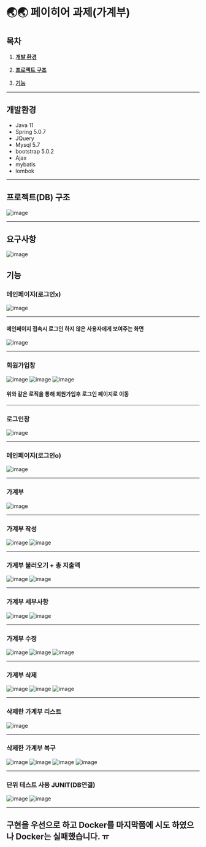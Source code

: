 # 🌏🌏 페이히어 과제(가계부)


<!---->
## 목차

1. [**개발 환경**](#개발-환경)

2. [**프로젝트 구조**](#프로젝트-구조)

3. [**기능**](#기능)

___


## 개발환경 

  - Java 11
  - Spring 5.0.7
  - JQuery
  - Mysql 5.7
  - bootstrap 5.0.2
  - Ajax
  - mybatis
  - lombok
___

## 프로젝트(DB) 구조 
![image](https://user-images.githubusercontent.com/96283110/175437536-4191aa0c-214e-4721-9d4b-8cf8d66545ad.png)
___

## 요구사항
![image](https://user-images.githubusercontent.com/96283110/176577872-eddb0e5f-eb51-41d1-9d23-a1ec976ee616.png)



## 기능
   ### 메인페이지(로그인x)
   ![image](https://user-images.githubusercontent.com/96283110/175440771-104ee0d6-0b1a-42fd-b887-3e49d7acfd48.png)
   ___
   
   #### 메인페이지 접속시 로그인 하지 않은 사용자에게 보여주는 화면
   ![image](https://user-images.githubusercontent.com/96283110/175440846-196267c9-cdad-4a06-9044-52f216ee51fc.png)
   ___
   
   ### 회원가입창
   ![image](https://user-images.githubusercontent.com/96283110/175440953-2f595de3-31f7-4eed-b19c-51a81d624bbd.png)
   ![image](https://user-images.githubusercontent.com/96283110/175441175-b507ac9f-973e-490f-bfeb-1bbfb0d5a619.png)
   ![image](https://user-images.githubusercontent.com/96283110/175441245-07a3e19a-ee74-4ff6-9ab9-bca33c0c1635.png)
  #### 위와 같은 로직을 통해 회원가입후 로그인 페이지로 이동
  ___
   
  
  ### 로그인창
  ![image](https://user-images.githubusercontent.com/96283110/175451740-d9c9936e-25bd-418c-b62b-c8719c4eb128.png)
  ___
  
  ### 메인페이지(로그인o)
  ![image](https://user-images.githubusercontent.com/96283110/175451795-68fdf436-d1f6-4032-b055-44ebd9ebf609.png)
  ___
  
  
  ### 가계부 
  ![image](https://user-images.githubusercontent.com/96283110/175453433-7f7ffc65-14a0-4c5b-9cc4-4202cc8f95fd.png)
  ___
  
  ### 가계부 작성
  ![image](https://user-images.githubusercontent.com/96283110/175453474-450d407a-f033-458a-a154-a6b28e9d879f.png)
  ![image](https://user-images.githubusercontent.com/96283110/175453523-c39b194a-0a7e-43da-874a-2235123955e5.png)
  ___

  ### 가계부 불러오기 + 총 지출액
  ![image](https://user-images.githubusercontent.com/96283110/175454955-70a8f63c-1b07-4a2c-9cc3-2272507e267e.png)
  ![image](https://user-images.githubusercontent.com/96283110/175454411-916f2dee-2485-4e1b-9593-d55be95b4ec6.png)
  ___
  
  ### 가계부 세부사항
  ![image](https://user-images.githubusercontent.com/96283110/175480318-e8fc3242-8307-458c-bd96-8960361fd389.png)
  ![image](https://user-images.githubusercontent.com/96283110/175455864-f776b817-66a8-466c-8cf2-a799eeb83ee3.png)
  ___

  
  ### 가계부 수정
  ![image](https://user-images.githubusercontent.com/96283110/175455956-2ef1eac8-a220-4c2c-b46a-baa6792a2e05.png)
  ![image](https://user-images.githubusercontent.com/96283110/175480577-9abe20d1-3565-42ac-9dfd-5824d885a24f.png)
  ![image](https://user-images.githubusercontent.com/96283110/175456020-f444347c-050a-4f95-9dd5-587dab32f0f4.png)
  ___
  

  ### 가계부 삭제
  ![image](https://user-images.githubusercontent.com/96283110/175456092-494a0cee-34c4-4cfa-b166-4006fc692ea3.png)
  ![image](https://user-images.githubusercontent.com/96283110/175480665-d8e8b683-aaef-4d42-bd4b-56a7ddeb5777.png)
  ![image](https://user-images.githubusercontent.com/96283110/175456140-465790c4-543c-434a-bd20-c2da2910ee36.png)
  ___

  
  
  ### 삭제한 가계부 리스트 
  ![image](https://user-images.githubusercontent.com/96283110/175456319-febd4e71-b96d-4a36-985e-535a6fb612fb.png)
  ___

  
  ### 삭제한 가계부 복구
  ![image](https://user-images.githubusercontent.com/96283110/175456367-8bceba57-3f87-41fd-b4e4-a90f891c4a79.png)
  ![image](https://user-images.githubusercontent.com/96283110/175481297-3f0f1927-b0ca-4c6f-aa44-af8714d076cf.png)
  ![image](https://user-images.githubusercontent.com/96283110/175456425-90e7ea3b-3747-4b2b-add0-ec75cffb44e6.png)
  ![image](https://user-images.githubusercontent.com/96283110/175456468-e6acf170-d831-4115-9f0d-5267ddeb898c.png)
  ___

  ### 단위 테스트 사용 JUNIT(DB연결)
  
  ![image](https://user-images.githubusercontent.com/96283110/175482617-f0dea42b-b9ae-4cf9-a5ec-42f8881e0526.png)
  ![image](https://user-images.githubusercontent.com/96283110/175482662-fc400091-9c67-4723-8bdf-e974294ccc1b.png)
___


## 구현을 우선으로 하고 Docker를 마지막쯤에 시도 하였으나 Docker는 실패했습니다. ㅠ

  


  

  


  

  

  





